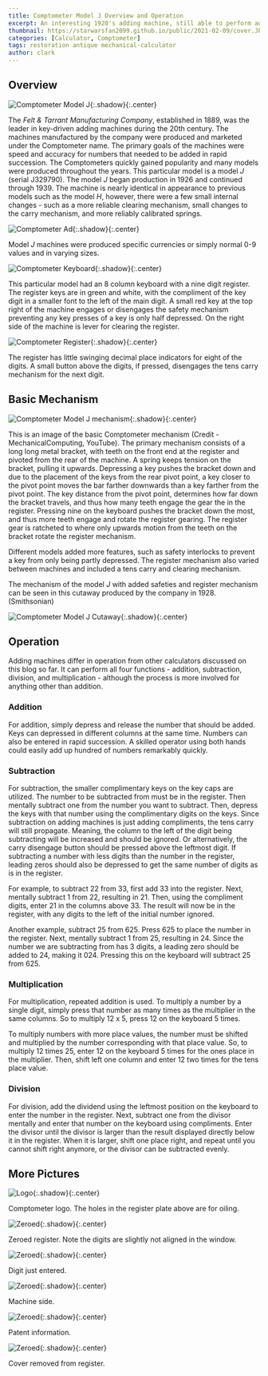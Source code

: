 ```yaml
---
title: Comptometer Model J Overview and Operation 
excerpt: An interesting 1920's adding machine, still able to perform addition, subtraction, multiplication, and division.
thumbnail: https://starwarsfan2099.github.io/public/2021-02-09/cover.JPG
categories: [Calculator, Comptometer]
tags: restoration antique mechanical-calculator
author: clark
---
```


## Overview 


![Comptometer Model J](https://starwarsfan2099.github.io/public/2021-02-09/main.JPG){:.shadow}{:.center}


The *Felt & Tarrant Manufacturing Company*, established in 1889, was the leader in key-driven adding machines during the 20th century. The machines manufactured by the company were produced and marketed under the Comptometer name. The primary goals of the machines were speed and accuracy for numbers that needed to be added in rapid succession. The Comptometers quickly gained popularity and many models were produced throughout the years. This particular model is a model *J* (serial J329790). The model *J* began production in 1926 and continued through 1939. The machine is nearly identical in appearance to previous models such as the model *H*,  however, there were a few small internal changes - such as a more reliable clearing mechanism, small changes to the carry mechanism, and more reliably calibrated springs. 


![Comptometer Ad](https://starwarsfan2099.github.io/public/2021-02-09/ad_1.JPG){:.shadow}{:.center}


Model *J* machines were produced specific currencies or simply normal 0-9 values and in varying sizes. 


![Comptometer Keyboard](https://starwarsfan2099.github.io/public/2021-02-09/keyboard.JPG){:.shadow}{:.center}


This particular model had an 8 column keyboard with a nine digit register. The register keys are in green and white, with the compliment of the key digit in a smaller font to the left of the main digit. A small red key at the top right of the machine engages or disengages the safety mechanism preventing any key presses of a key is only half depressed. On the right side of the machine is lever for clearing the register.


![Comptometer Register](https://starwarsfan2099.github.io/public/2021-02-09/register.JPG){:.shadow}{:.center}


The register has little swinging decimal place indicators for eight of the digits. A small button above the digits, if pressed, disengages the tens carry mechanism for the next digit.

## Basic Mechanism


![Comptometer Model J mechanism](https://starwarsfan2099.github.io/public/2021-02-09/function_1.JPG){:.shadow}{:.center}


This is an image of the basic Comptometer mechanism (Credit - MechanicalComputing, YouTube). The primary mechanism consists of a long long metal bracket, with teeth on the front end at the register and pivoted from the rear of the machine. A spring keeps tension on the bracket, pulling it upwards. Depressing a key pushes the bracket down and due to the placement of the keys from the rear pivot point, a key closer to the pivot point moves the bar farther downwards than a key farther from the pivot point. The key distance from the pivot point, determines how far down the bracket travels, and thus how many teeth engage the gear the in the register. Pressing nine on the keyboard pushes the bracket down the most, and thus more teeth engage and rotate the register gearing. The register gear is ratcheted to where only upwards motion from the teeth on the bracket rotate the register mechanism. 

Different models added more features, such as safety interlocks to prevent a key from only being partly depressed. The register mechanism also varied between machines and included a tens carry and clearing mechanism. 

The mechanism of the model *J* with added safeties and register mechanism can be seen in this cutaway produced by the company in 1928. (Smithsonian)


![Comptometer Model J Cutaway](https://starwarsfan2099.github.io/public/2021-02-09/cutaway_1.JPG){:.shadow}{:.center}


## Operation

Adding machines differ in operation from other calculators discussed on this blog so far. It can perform all four functions - addition, subtraction, division, and multiplication - although the process is more involved for anything other than addition. 

### Addition

 For addition, simply depress and release the number that should be added. Keys can depressed in different columns at the same time. Numbers can also be entered in rapid succession. A skilled operator using both hands could easily add up hundred of numbers remarkably quickly. 

### Subtraction

 For subtraction, the smaller complimentary keys on the key caps are utilized. The number to be subtracted from must be in the register. Then mentally subtract one from the number you want to subtract. Then, depress the keys with that number using the complimentary digits on the keys. Since subtraction on adding machines is just adding compliments, the tens carry will still propagate. Meaning, the column to the left of the digit being subtracting will be increased and should be ignored. Or alternatively, the carry disengage button should be pressed above the leftmost digit. If subtracting a number with less digits than the number in the register, leading zeros should also be depressed to get the same number of digits as is in the register.

 For example, to subtract 22 from 33, first add 33 into the register. Next, mentally subtract 1 from 22, resulting in 21. Then, using the compliment digits, enter 21 in the columns above 33. The result will now be in the register, with any digits to the left of the initial number ignored.

 Another example, subtract 25 from 625. Press 625 to place the number in the register. Next, mentally subtract 1 from 25, resulting in 24. Since the number we are subtracting from has 3 digits, a leading zero should be added to 24, making it 024. Pressing this on the keyboard will subtract 25 from 625. 

### Multiplication

 For multiplication, repeated addition is used. To multiply a number by a single digit, simply press that number as many times as the multiplier in the same columns. So to multiply 12 x 5, press 12 on the keyboard 5 times.

 To multiply numbers with more place values, the number must be shifted and multiplied by the number corresponding with that place value. So, to multiply 12 times 25, enter 12 on the keyboard 5 times for the ones place in the multiplier. Then, shift left one column and enter 12 two times for the tens place value. 

### Division

 For division, add the dividend using the leftmost position on the keyboard to enter the number in the register. Next, subtract one from the divisor mentally and enter that number on the keyboard using compliments. Enter the divisor until the divisor is larger than the result displayed directly below it in the register. When it is larger, shift one place right, and repeat until you cannot shift right anymore, or the divisor can be subtracted evenly. 

## More Pictures


![Logo](https://starwarsfan2099.github.io/public/2021-02-09/logo.JPG){:.shadow}{:.center}


Comptometer logo. The holes in the register plate above are for oiling.


![Zeroed](https://starwarsfan2099.github.io/public/2021-02-09/zeroed.JPG){:.shadow}{:.center}


Zeroed register. Note the digits are slightly not aligned in the window. 


![Zeroed](https://starwarsfan2099.github.io/public/2021-02-09/entered.JPG){:.shadow}{:.center}


Digit just entered.


![Zeroed](https://starwarsfan2099.github.io/public/2021-02-09/side.JPG){:.shadow}{:.center}


Machine side.


![Zeroed](https://starwarsfan2099.github.io/public/2021-02-09/label.JPG){:.shadow}{:.center}


Patent information.


![Zeroed](https://starwarsfan2099.github.io/public/2021-02-09/cover_removed.JPG){:.shadow}{:.center}


Cover removed from register.